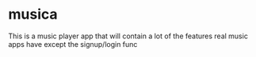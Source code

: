 # musica
This is a music player app that will contain a lot of the features real music apps have except the signup/login func
